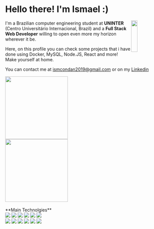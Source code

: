<h1>Hello there! I'm Ismael :)</h1>

<img align="right" width="20%" height="100" src="https://media.giphy.com/media/Nx0rz3jtxtEre/giphy.gif" />

I'm a Brazilian computer engineering student at **UNINTER** (Centro Universitário Internacional, Brazil) and a **Full Stack Web Developer** willing to open even more my horizon wherever it be.

Here, on this profile you can check some projects that i have done using Docker, MySQL, Node.JS, React and more! Make yourself at home.

You can contact me at ismcondan2019@gmail.com or on my [Linkedin](https://www.linkedin.com/in/ismaeldantas/)

<div>
<img height="200em" src="https://github-readme-stats.vercel.app/api?username=IsmaelDantas&show_icons=true&theme=radical" /> <br>
<img height="200em" src="https://github-readme-stats.vercel.app/api/top-langs/?username=IsmaelDantas&layout=compact" />
</div>
<br>
**Main Technolgies** <br>
<img src="https://img.shields.io/badge/JavaScript-F7DF1E?style=for-the-badge&logo=javascript&logoColor=black" />
<img src="https://img.shields.io/badge/HTML5-E34F26?style=for-the-badge&logo=html5&logoColor=white" />
<img src="https://img.shields.io/badge/CSS3-1572B6?style=for-the-badge&logo=css3&logoColor=white" />
<img src="https://img.shields.io/badge/Node.js-43853D?style=for-the-badge&logo=node.js&logoColor=white" />
<img src="https://img.shields.io/badge/docker-%230db7ed.svg?style=for-the-badge&logo=docker&logoColor=white" />
<img src="https://img.shields.io/badge/React-20232A?style=for-the-badge&logo=react&logoColor=61DAFB" /> <br>
<img src="https://img.shields.io/badge/Redux-593D88?style=for-the-badge&logo=redux&logoColor=white" />
<img src="https://img.shields.io/badge/Jest-323330?style=for-the-badge&logo=Jest&logoColor=white" />
<img src="https://img.shields.io/badge/mocha.js-323330?style=for-the-badge&logo=mocha&logoColor=Brown" />
<img src="https://img.shields.io/badge/chai.js-323330?style=for-the-badge&logo=chai&logoColor=red" />
<img src="https://img.shields.io/badge/sinon.js-323330?style=for-the-badge&logo=sinon" />
<img src="https://img.shields.io/badge/MySQL-00000F?style=for-the-badge&logo=mysql&logoColor=white" />
